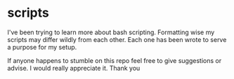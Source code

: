 # scripts
I've been trying to learn more about bash scripting.
Formatting wise my scripts may differ wildly from each other.
Each one has been wrote to serve a purpose for my setup.

If anyone happens to stumble on this repo feel free to give suggestions or advise.
I would really appreciate it. Thank you
